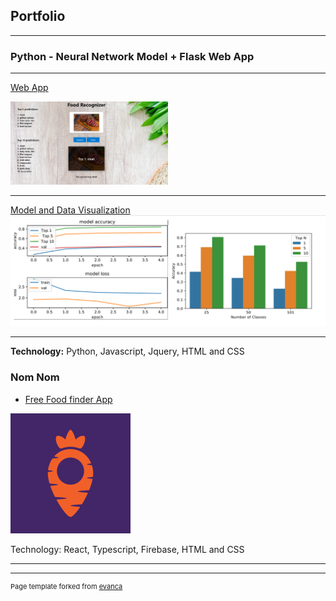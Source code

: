 ## Portfolio

---

### Python - Neural Network Model + Flask Web App  

---
[Web App](https://github.com/Hennakhan/S20-team8-project/tree/master/Demo/FoodRecognizer-Webapp)

<img src="/images/3.png" width="50%" height="50%" />

---
[Model and Data Visualization](https://github.com/Hennakhan/S20-team8-project/tree/master/Demo/CNN_Models)
<img src="images/StatisticalAnalysis.PNG?raw=true"/>

---
<b>Technology:</b> Python, Javascript, Jquery, HTML and CSS

### Nom Nom 

- [Free Food finder App](https://nomnom.gives/)
 <img src="images/appicon.png?raw=true"/>

Technology: React, Typescript, Firebase, HTML and CSS

---




---
<p style="font-size:11px">Page template forked from <a href="https://github.com/evanca/quick-portfolio">evanca</a></p>
<!-- Remove above link if you don't want to attibute -->
